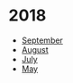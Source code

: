 # 2018

* [September](2018/SEPTEMBER.md)
* [August](2018/AUGUST.md)
* [July](2018/JULY.md)
* [May](2018/MAY.md)
